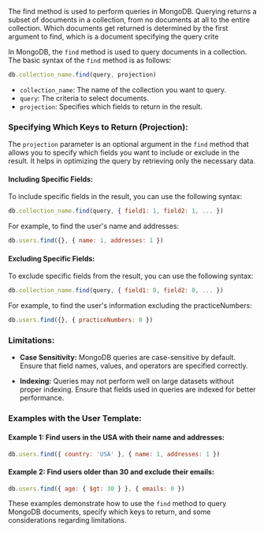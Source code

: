 The find method is used to perform queries in MongoDB. Querying returns a subset of documents in a collection, from no documents at all to the entire collection. 
Which documents get returned is determined by the first argument to find, which is a document specifying the query crite

In MongoDB, the `find` method is used to query documents in a collection. The basic syntax of the `find` method is as follows:

```javascript
db.collection_name.find(query, projection)
```

- `collection_name`: The name of the collection you want to query.
- `query`: The criteria to select documents.
- `projection`: Specifies which fields to return in the result.

### Specifying Which Keys to Return (Projection):

The `projection` parameter is an optional argument in the `find` method that allows you to specify which fields you want to include or exclude in the result. It helps in optimizing the query by retrieving only the necessary data.

#### Including Specific Fields:

To include specific fields in the result, you can use the following syntax:

```javascript
db.collection_name.find(query, { field1: 1, field2: 1, ... })
```

For example, to find the user's name and addresses:

```javascript
db.users.find({}, { name: 1, addresses: 1 })
```

#### Excluding Specific Fields:

To exclude specific fields from the result, you can use the following syntax:

```javascript
db.collection_name.find(query, { field1: 0, field2: 0, ... })
```

For example, to find the user's information excluding the practiceNumbers:

```javascript
db.users.find({}, { practiceNumbers: 0 })
```

### Limitations:

- **Case Sensitivity:** MongoDB queries are case-sensitive by default. Ensure that field names, values, and operators are specified correctly.

- **Indexing:** Queries may not perform well on large datasets without proper indexing. Ensure that fields used in queries are indexed for better performance.

### Examples with the User Template:

#### Example 1: Find users in the USA with their name and addresses:

```javascript
db.users.find({ country: 'USA' }, { name: 1, addresses: 1 })
```

#### Example 2: Find users older than 30 and exclude their emails:

```javascript
db.users.find({ age: { $gt: 30 } }, { emails: 0 })
```

These examples demonstrate how to use the `find` method to query MongoDB documents, specify which keys to return, and some considerations regarding limitations.